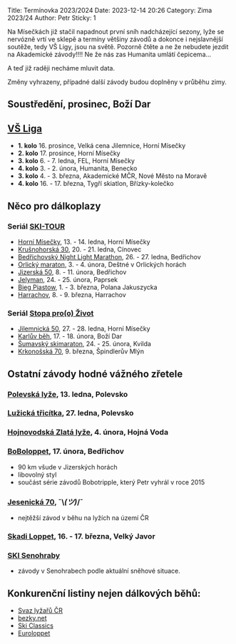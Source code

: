 Title: Termínovka 2023/2024
Date: 2023-12-14 20:26
Category: Zima 2023/24
Author: Petr
Sticky: 1

Na Mísečkách již stačil napadnout první sníh nadcházející sezony, lyže se nervózně vrtí ve sklepě a termíny většiny závodů a dokonce i nejslavnější soutěže, tedy VŠ Ligy, jsou na světě. Pozorně čtěte a ne že nebudete jezdit na Akademické závody!!!! Ne že nás zas Humanita umlátí čepicema...

A teď již raději necháme mluvit data.

Změny vyhrazeny, případné další závody budou doplněny v průběhu zimy.

Soustředění, prosinec, Boží Dar
-------------------------------

[VŠ Liga](https://www.vs-liga.cz/)
---------------------------------

- **1. kolo** 16. prosince, Velká cena Jilemnice, Horní Mísečky
- **2. kolo** 17. prosince, Horní Mísečky
- **3. kolo** 6. - 7. ledna, FEL, Horní Mísečky
- **4. kolo** 3. - 2. února, Humanita, Benecko
- **3. kolo** 4. - 3. března, Akademické MČR, Nové Město na Moravě
- **4. kolo** 16. - 17. března, Tygří skiatlon, Břízky-kolečko

Něco pro dálkoplazy
-------------------

### Seriál [SKI-TOUR](https://www.ski-tour.cz/)

- [Horní Mísečky](https://www.ski-tour.cz/propozice/horni-misecky), 13. - 14. ledna, Horní Mísečky
- [Krušnohorská 30](https://www.ski-tour.cz/propozice/krusnohorska30), 20. - 21. ledna, Cínovec
- [Bedřichovský Night Light Marathon](https://www.ski-tour.cz/propozice/bedrichovsky-night-light-marathon), 26. - 27. ledna, Bedřichov
- [Orlický maraton](https://www.ski-tour.cz/propozice/orlicky-maraton), 3. - 4. února, Deštné v Orlických horách
- [Jizerská 50](https://jiz50.cz), 8. - 11. února, Bedřichov
- [Jelyman](https://www.ski-tour.cz/propozice/jelyman), 24. - 25. února, Paprsek
- [Bieg Piastow](https://www.ski-tour.cz/propozice/bieg-piastow), 1. - 3. března, Polana Jakuszycka
- [Harrachov](https://www.ski-tour.cz/propozice/harrachov), 8. - 9. března, Harrachov

### Seriál [Stopa pro(o) Život](https://www.stopaprozivot.cz/)

- [Jilemnická 50](https://www.stopaprozivot.cz/zavody/cus-jilemnicka-50/trasy), 27. - 28. ledna, Horní Mísečky
- [Karlův běh](https://www.stopaprozivot.cz/zavody/cardion-karluv-beh/trasy), 17. - 18. února, Boží Dar
- [Šumavský skimaraton](https://www.stopaprozivot.cz/zavody/sumavsky-skimaraton-tv-nova/trasy), 24. - 25. února, Kvilda
- [Krkonošská 70](https://www.stopaprozivot.cz/zavody/krkonosska-70-monzas/trasy), 9. března, Špindlerův Mlýn

Ostatní závody hodné vážného zřetele
------------------------------------

### [Polevská lyže](https://skipolevsko.estranky.cz/clanky/zavody/polevska-lyze/), 13. ledna, Polevsko

### [Lužická třicítka](https://skipolevsko.estranky.cz/clanky/zavody/luzicka-tricitka/), 27. ledna, Polevsko

### [Hojnovodská Zlatá lyže](https://www.hojna-voda.eu/index.php/akce/hojna-voda-2/hojnovodska-zlata-lyze-2024), 4. února, Hojná Voda

### [BoBoloppet](https://www.boboloppet.com/boboloppet/), 17. února, Bedřichov

- 90 km všude v Jizerských horách
- libovolný styl
- součást série závodů Bobotripple, který Petr vyhrál v roce 2015

### [Jesenická 70](http://www.jesenicka70.cz/cz/), ¯\\_(ツ)_/¯

- nejtěžší závod v běhu na lyžích na území ČR

### [Skadi Loppet](https://www.skadi-loppet.de/), 16. - 17. března, Velký Javor

### [SKI Senohraby](https://www.senohraby.cz/info-o-obci-1/ski-senohraby-1/)

- závody v Senohrabech podle aktuální sněhové situace.

Konkurenční listiny nejen dálkových běhů:
-----------------------------------------

- [Svaz lyžařů ČR](https://evidence.czech-ski.com/kalendar-a-vysledky)
- [bezky.net](https://bezky.net/kalendar)
- [Ski Classics](https://www.skiclassics.com/)
- [Euroloppet](https://www.euroloppet.com/)
